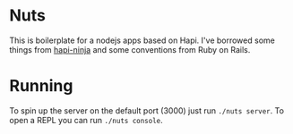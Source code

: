 # Nuts

This is boilerplate for a nodejs apps based on Hapi. I've borrowed some things from [hapi-ninja](https://github.com/poeticninja/hapi-ninja) and some conventions from Ruby on Rails.

# Running

To spin up the server on the default port (3000) just run `./nuts server`. To open a REPL you can run `./nuts console`. 

